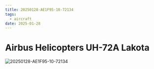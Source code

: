 ```yaml
---
title: 20250128-AE1F95-10-72134
tags:
  - aircraft
date: 2025-01-28
---
```


# Airbus Helicopters UH-72A Lakota

![20250128-AE1F95-10-72134](/aircraft/20250128-AE1F95-10-72134.jpg)